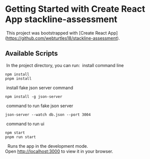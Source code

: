 # Getting Started with Create React App stackline-assessment

​
This project was bootstrapped with [Create React App] (https://github.com/webturtles18/stackline-assessment).
​

## Available Scripts

​
In the project directory, you can run:
​
install command line
​

```
npm install
pnpm install
```

​
install fake json server command

```
npm install -g json-server
```

​
command to run fake json server

```
json-server --watch db.json --port 3004
```

​
command to run ui

```
npm start
pnpm run start
```

​
​
​Runs the app in the development mode.\
Open [http://localhost:3000](http://localhost:3000) to view it in your browser.
